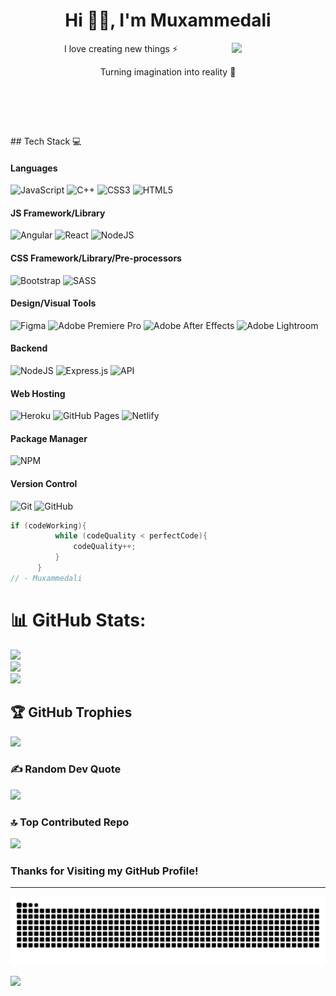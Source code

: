 <h1 align="center"> Hi 👋🏻, I'm Muxammedali </br> 
</h1>
<img align='right' src='https://user-images.githubusercontent.com/5713670/87202985-820dcb80-c2b6-11ea-9f56-7ec461c497c3.gif' width='150"'>
<p align="center">I love creating new things ⚡</p>
<p align="center">Turning imagination into reality 🚀</p>
<br>
<p align="center">
<a href="https://linkedin.com/in/Muxammedali" target="_blank"><img alt="" src="https://img.shields.io/badge/LinkedIn-000?logo=linkedin&logoColor=0A66C2&style=for-the-badge" style="vertical-align:center" /></a></p>
<br>
## Tech Stack 💻

#### Languages
![JavaScript](https://img.shields.io/badge/-JavaScript-000?style=for-the-badge&logo=javascript)
![C++](https://img.shields.io/badge/C++-000?style=for-the-badge&logo=c++)
![CSS3](https://img.shields.io/badge/-CSS3-000?style=for-the-badge&logo=css3)
![HTML5](https://img.shields.io/badge/-HTML5-000?style=for-the-badge&logo=html5)
  
#### JS Framework/Library
   
![Angular](https://img.shields.io/badge/-AngularJS-000?style=for-the-badge&logo=angular)
![React](https://img.shields.io/badge/-ReactJS-000?style=for-the-badge&logo=react)
![NodeJS](https://img.shields.io/badge/Node.JS-000?style=for-the-badge&logo=node.js)
  
#### CSS Framework/Library/Pre-processors
  
![Bootstrap](https://img.shields.io/badge/-Bootstrap-000?style=for-the-badge&logo=bootstrap)
![SASS](https://img.shields.io/badge/-SASS-000?style=for-the-badge&logo=sass)
  
#### Design/Visual Tools
 
![Figma](https://img.shields.io/badge/-Figma-000?style=for-the-badge&logo=figma)
![Adobe Premiere Pro](https://img.shields.io/badge/Adobe%20Premiere%20Pro-000?style=for-the-badge&logo=Adobe%20Premiere%20Pro&logoColor=white)
![Adobe After Effects](https://img.shields.io/badge/-Adobe%20After%20Effects-000?style=for-the-badge&logo=Adobe%20After%20Effects&logoColor=white)
![Adobe Lightroom](https://img.shields.io/badge/-Adobe%20Lightroom-000?style=for-the-badge&logo=adobe%20lightroom) 
  
#### Backend
![NodeJS](https://img.shields.io/badge/-NodeJS-000?style=for-the-badge&logo=node.js&logoColor=pink)
![Express.js](https://img.shields.io/badge/-ExpressJS-000?style=for-the-badge&logo=express)
![API](https://img.shields.io/badge/-API-000?style=for-the-badge&logo=fastapi)
  
#### Web Hosting
![Heroku](https://img.shields.io/badge/-Heroku-000?style=for-the-badge&logo=heroku)
![GitHub Pages](https://img.shields.io/badge/-GitHub%20Pages-000?style=for-the-badge&logo=github)
![Netlify](https://img.shields.io/badge/-Netlify-000?style=for-the-badge&logo=netlify)
   
#### Package Manager
![NPM](https://img.shields.io/badge/-NPM-000?style=for-the-badge&logo=npm)
  
#### Version Control
![Git](https://img.shields.io/badge/-Git-000?style=for-the-badge&logo=git)
![GitHub](https://img.shields.io/badge/-GitHub-000?style=for-the-badge&logo=github)
  
  ``` C++
if (codeWorking){
            while (codeQuality < perfectCode){
                codeQuality++;
            }
        }
// - Muxammedali
```
# 📊 GitHub Stats:
![](https://github-readme-stats.vercel.app/api?username=Muxammedali&theme=gotham&hide_border=false&include_all_commits=false&count_private=true)<br/>
![](https://github-readme-streak-stats.herokuapp.com/?user=Muxammedali&theme=gotham&hide_border=false)<br/>
![](https://github-readme-stats.vercel.app/api/top-langs/?username=Muxammedali&theme=gotham&hide_border=false&include_all_commits=false&count_private=true&layout=compact)

## 🏆 GitHub Trophies
![](https://github-profile-trophy.vercel.app/?username=Muxammedali&theme=discord&no-frame=false&no-bg=true&margin-w=4)

### ✍️ Random Dev Quote
![](https://quotes-github-readme.vercel.app/api?type=horizontal&theme=radical)

### 🔝 Top Contributed Repo
![](https://github-contributor-stats.vercel.app/api?username=Muxammedali&limit=5&theme=tokyonight&combine_all_yearly_contributions=true)

### Thanks for Visiting my GitHub Profile!
---
<p align="center">
<img src="https://github.com/VishwaGauravIn/VishwaGauravIn/blob/output/github-contribution-grid-snake.svg">
</p>

[![](https://visitcount.itsvg.in/api?id=Muxammedali&icon=6&color=0)](https://visitcount.itsvg.in)
